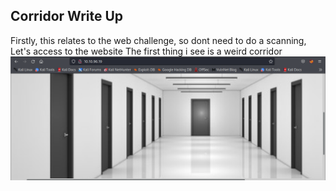 ## Corridor Write Up

Firstly, this relates to the web challenge, so dont need to do a scanning, Let's access to the website
The first thing i see is a weird corridor
![](https://raw.githubusercontent.com/K3v1ne/ctf-wu/main/corridor/images/2143922241f34517fb68adbc990a4d75.jpg)
